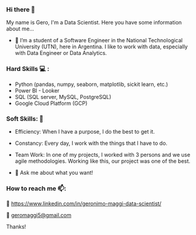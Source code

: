 ### Hi there 👋

My name is Gero, I'm a Data Scientist. Here you have some information about me...

- 🔭 I’m a student of a Software Engineer in the National Technological University (UTN), here in Argentina. I like to work with data, especially with Data Engineer or Data Analytics. 

### Hard Skills :computer: : 

- Python (pandas, numpy, seaborn, matplotlib, sickit learn, etc.)
- Power BI - Looker 
- SQL (SQL server, MySQL, PostgreSQL)
- Google Cloud Platform (GCP)

### Soft Skills: :muscle:

- Efficiency: When  I have a purpose, I do the best to get it. 
- Constancy: Every day, I work with the things that  I have to do. 
- Team Work: In one of my projects, I worked with 3 persons and we use agile methodologies. Working like this, our project was one of the best.  

- 💬 Ask me about what you want! 

### How to reach me 📫: 

:link: https://www.linkedin.com/in/geronimo-maggi-data-scientist/

:email: geromaggi5@gmail.com

Thanks!

<!--
**Geromaggi/Geromaggi** is a ✨ _special_ ✨ repository because its `README.md` (this file) appears on your GitHub profile.

Here are some ideas to get you started:

- 🔭 I’m currently working on ...
- 🌱 I’m currently learning ...
- 👯 I’m looking to collaborate on ...
- 🤔 I’m looking for help with ...
- 💬 Ask me about ...
- 📫 How to reach me: ...
- 😄 Pronouns: ...
Fun fact: ...
-->
